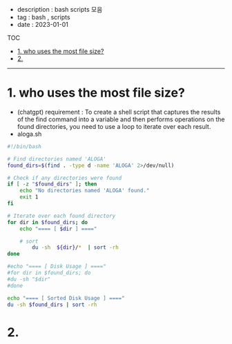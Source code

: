- description : bash scripts 모음
- tag : bash , scripts
- date : 2023-01-01

TOC
- [1. who uses the most file size?](#1-who-uses-the-most-file-size)
- [2.](#2)


-------------------

# 1. who uses the most file size?
- (chatgpt) requirement : To create a shell script that captures the results of the find command into a variable and then performs operations on the found directories, you need to use a loop to iterate over each result.
- aloga.sh
```bash
#!/bin/bash

# Find directories named 'ALOGA'
found_dirs=$(find . -type d -name 'ALOGA' 2>/dev/null)

# Check if any directories were found
if [ -z "$found_dirs" ]; then
    echo "No directories named 'ALOGA' found."
    exit 1
fi

# Iterate over each found directory
for dir in $found_dirs; do
    echo "==== [ $dir ] ===="

    # sort
        du -sh  ${dir}/*  | sort -rh
done

#echo "==== [ Disk Usage ] ===="
#for dir in $found_dirs; do
#du -sh "$dir"
#done

echo "==== [ Sorted Disk Usage ] ===="
du -sh $found_dirs | sort -rh

```

# 2. 